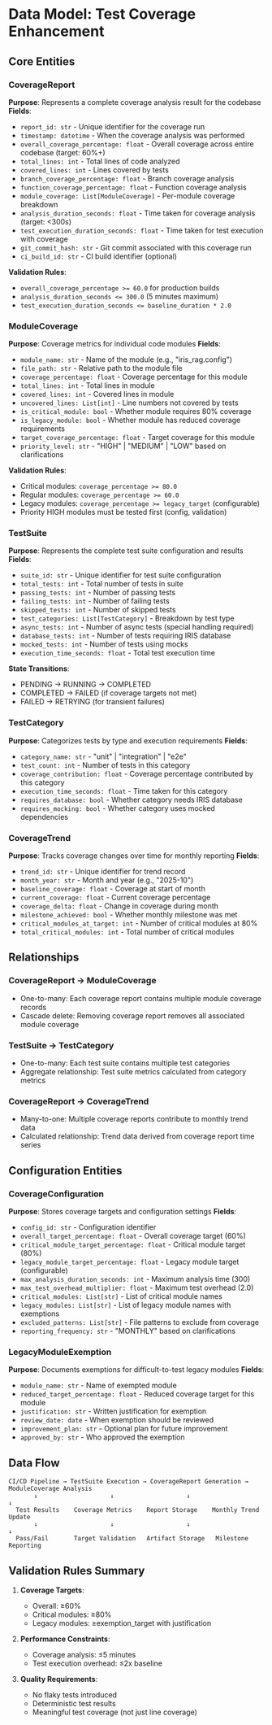 # Data Model: Test Coverage Enhancement

## Core Entities

### CoverageReport
**Purpose**: Represents a complete coverage analysis result for the codebase
**Fields**:
- `report_id: str` - Unique identifier for the coverage run
- `timestamp: datetime` - When the coverage analysis was performed
- `overall_coverage_percentage: float` - Overall coverage across entire codebase (target: 60%+)
- `total_lines: int` - Total lines of code analyzed
- `covered_lines: int` - Lines covered by tests
- `branch_coverage_percentage: float` - Branch coverage analysis
- `function_coverage_percentage: float` - Function coverage analysis
- `module_coverage: List[ModuleCoverage]` - Per-module coverage breakdown
- `analysis_duration_seconds: float` - Time taken for coverage analysis (target: <300s)
- `test_execution_duration_seconds: float` - Time taken for test execution with coverage
- `git_commit_hash: str` - Git commit associated with this coverage run
- `ci_build_id: str` - CI build identifier (optional)

**Validation Rules**:
- `overall_coverage_percentage >= 60.0` for production builds
- `analysis_duration_seconds <= 300.0` (5 minutes maximum)
- `test_execution_duration_seconds <= baseline_duration * 2.0`

### ModuleCoverage
**Purpose**: Coverage metrics for individual code modules
**Fields**:
- `module_name: str` - Name of the module (e.g., "iris_rag.config")
- `file_path: str` - Relative path to the module file
- `coverage_percentage: float` - Coverage percentage for this module
- `total_lines: int` - Total lines in module
- `covered_lines: int` - Covered lines in module
- `uncovered_lines: List[int]` - Line numbers not covered by tests
- `is_critical_module: bool` - Whether module requires 80% coverage
- `is_legacy_module: bool` - Whether module has reduced coverage requirements
- `target_coverage_percentage: float` - Target coverage for this module
- `priority_level: str` - "HIGH" | "MEDIUM" | "LOW" based on clarifications

**Validation Rules**:
- Critical modules: `coverage_percentage >= 80.0`
- Regular modules: `coverage_percentage >= 60.0`
- Legacy modules: `coverage_percentage >= legacy_target` (configurable)
- Priority HIGH modules must be tested first (config, validation)

### TestSuite
**Purpose**: Represents the complete test suite configuration and results
**Fields**:
- `suite_id: str` - Unique identifier for test suite configuration
- `total_tests: int` - Total number of tests in suite
- `passing_tests: int` - Number of passing tests
- `failing_tests: int` - Number of failing tests
- `skipped_tests: int` - Number of skipped tests
- `test_categories: List[TestCategory]` - Breakdown by test type
- `async_tests: int` - Number of async tests (special handling required)
- `database_tests: int` - Number of tests requiring IRIS database
- `mocked_tests: int` - Number of tests using mocks
- `execution_time_seconds: float` - Total test execution time

**State Transitions**:
- PENDING → RUNNING → COMPLETED
- COMPLETED → FAILED (if coverage targets not met)
- FAILED → RETRYING (for transient failures)

### TestCategory
**Purpose**: Categorizes tests by type and execution requirements
**Fields**:
- `category_name: str` - "unit" | "integration" | "e2e"
- `test_count: int` - Number of tests in this category
- `coverage_contribution: float` - Coverage percentage contributed by this category
- `execution_time_seconds: float` - Time taken for this category
- `requires_database: bool` - Whether category needs IRIS database
- `requires_mocking: bool` - Whether category uses mocked dependencies

### CoverageTrend
**Purpose**: Tracks coverage changes over time for monthly reporting
**Fields**:
- `trend_id: str` - Unique identifier for trend record
- `month_year: str` - Month and year (e.g., "2025-10")
- `baseline_coverage: float` - Coverage at start of month
- `current_coverage: float` - Current coverage percentage
- `coverage_delta: float` - Change in coverage during month
- `milestone_achieved: bool` - Whether monthly milestone was met
- `critical_modules_at_target: int` - Number of critical modules at 80%
- `total_critical_modules: int` - Total number of critical modules

## Relationships

### CoverageReport → ModuleCoverage
- One-to-many: Each coverage report contains multiple module coverage records
- Cascade delete: Removing coverage report removes all associated module coverage

### TestSuite → TestCategory
- One-to-many: Each test suite contains multiple test categories
- Aggregate relationship: Test suite metrics calculated from category metrics

### CoverageReport → CoverageTrend
- Many-to-one: Multiple coverage reports contribute to monthly trend data
- Calculated relationship: Trend data derived from coverage report time series

## Configuration Entities

### CoverageConfiguration
**Purpose**: Stores coverage targets and configuration settings
**Fields**:
- `config_id: str` - Configuration identifier
- `overall_target_percentage: float` - Overall coverage target (60%)
- `critical_module_target_percentage: float` - Critical module target (80%)
- `legacy_module_target_percentage: float` - Legacy module target (configurable)
- `max_analysis_duration_seconds: int` - Maximum analysis time (300)
- `max_test_overhead_multiplier: float` - Maximum test overhead (2.0)
- `critical_modules: List[str]` - List of critical module names
- `legacy_modules: List[str]` - List of legacy module names with exemptions
- `excluded_patterns: List[str]` - File patterns to exclude from coverage
- `reporting_frequency: str` - "MONTHLY" based on clarifications

### LegacyModuleExemption
**Purpose**: Documents exemptions for difficult-to-test legacy modules
**Fields**:
- `module_name: str` - Name of exempted module
- `reduced_target_percentage: float` - Reduced coverage target for this module
- `justification: str` - Written justification for exemption
- `review_date: date` - When exemption should be reviewed
- `improvement_plan: str` - Optional plan for future improvement
- `approved_by: str` - Who approved the exemption

## Data Flow

```
CI/CD Pipeline → TestSuite Execution → CoverageReport Generation → ModuleCoverage Analysis
       ↓                    ↓                    ↓                        ↓
  Test Results    Coverage Metrics    Report Storage    Monthly Trend Update
       ↓                    ↓                    ↓                        ↓
  Pass/Fail       Target Validation   Artifact Storage   Milestone Reporting
```

## Validation Rules Summary

1. **Coverage Targets**:
   - Overall: ≥60%
   - Critical modules: ≥80%
   - Legacy modules: ≥exemption_target with justification

2. **Performance Constraints**:
   - Coverage analysis: ≤5 minutes
   - Test execution overhead: ≤2x baseline

3. **Quality Requirements**:
   - No flaky tests introduced
   - Deterministic test results
   - Meaningful test coverage (not just line coverage)